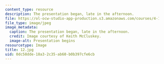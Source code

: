 ```yaml
---
content_type: resource
description: The presentation began, late in the afternoon.
file: https://ol-ocw-studio-app-production.s3.amazonaws.com/courses/4-170-ecuador-workshop-fall-2006/0dc58dde18a32c35ab60b0b397cfe6cb_12.jpg
file_type: image/jpeg
image_metadata:
  caption: The presentation began, late in the afternoon.
  credit: Image courtesy of Keith McCluskey.
  image-alt: Presentation begins
resourcetype: Image
title: 12.jpg
uid: 0dc58dde-18a3-2c35-ab60-b0b397cfe6cb
---
```

